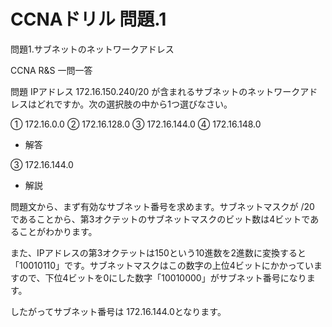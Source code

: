 # CCNAドリル 問題.1

問題1.サブネットのネットワークアドレス

CCNA R&S 一問一答

問題
IPアドレス 172.16.150.240/20 が含まれるサブネットのネットワークアドレスはどれですか。次の選択肢の中から1つ選びなさい。

① 172.16.0.0
② 172.16.128.0
③ 172.16.144.0
④ 172.16.148.0

- 解答

③ 172.16.144.0

- 解説

問題文から、まず有効なサブネット番号を求めます。サブネットマスクが /20 であることから、第3オクテットのサブネットマスクのビット数は4ビットであることがわかります。

また、IPアドレスの第3オクテットは150という10進数を2進数に変換すると「10010110」です。サブネットマスクはこの数字の上位4ビットにかかっていますので、下位4ビットを0にした数字「10010000」がサブネット番号になります。

したがってサブネット番号は 172.16.144.0となります。